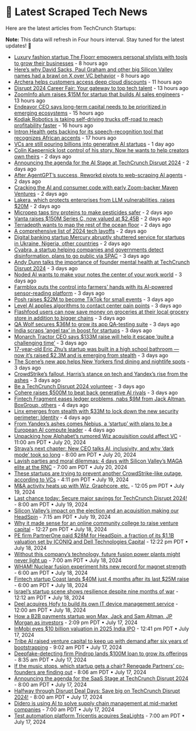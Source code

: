 
# 📰 Latest Scraped Tech News

Here are the latest articles from TechCrunch Startups:

**Note:** This data will refresh in Four hours interval. Stay tuned for the latest updates! 🔄
- [Luxury fashion startup The Floorr empowers personal stylists with tools to grow their businesses](https://techcrunch.com/2024/07/25/luxury-fashion-startup-the-floorr-app-personal-stylists/) - 8 hours ago
- [Here’s why David Sacks, Paul Graham and other big Silicon Valley names had a brawl on X over VC behavior](https://techcrunch.com/2024/07/25/david-sacks-paul-graham-silicon-valley-names-brawl-on-x-over-vc-behavior/) - 8 hours ago
- [Archera helps customers access deep cloud discounts](https://techcrunch.com/2024/07/25/archera-helps-customers-access-deep-cloud-discounts/) - 11 hours ago
- [Disrupt 2024 Career Fair: Your gateway to top tech talent](https://techcrunch.com/2024/07/25/disrupt-2024-career-fair-your-gateway-to-top-tech-talent/) - 13 hours ago
- [ZoomInfo alum raises $15M for startup that builds AI sales engineers](https://techcrunch.com/2024/07/25/zoominfo-alum-raises-15m-for-startup-that-builds-ai-sales-engineers/) - 13 hours ago
- [Endeavor CEO says long-term capital needs to be prioritized in emerging ecosystems](https://techcrunch.com/2024/07/25/endeavor-ceo-says-long-term-capital-needs-to-be-prioritized-in-emerging-ecosystems/) - 15 hours ago
- [Kodiak Robotics is taking self-driving trucks off-road to reach profitability faster](https://techcrunch.com/2024/07/25/kodiak-robotics-milestone-driverless/) - 16 hours ago
- [Intron Health gets backing for its speech-recognition tool that recognizes African accents](https://techcrunch.com/2024/07/25/intron-health-raises-1-6m-pre-seed/) - 17 hours ago
- [VCs are still pouring billions into generative AI startups](https://techcrunch.com/2024/07/24/vcs-are-still-pouring-billions-into-generative-ai-startups/) - 1 day ago
- [Colin Kaepernick lost control of his story. Now he wants to help creators own theirs](https://techcrunch.com/2024/07/24/colin-kaepernick-launches-ai-startup-help-creators-storytelling/) - 2 days ago
- [Announcing the agenda for the AI Stage at TechCrunch Disrupt 2024](https://techcrunch.com/2024/07/24/announcing-the-agenda-for-the-ai-stage-at-techcrunch-disrupt-2024/) - 2 days ago
- [After AgentGPT’s success, Reworkd pivots to web-scraping AI agents](https://techcrunch.com/2024/07/24/reworkd-paul-graham-nat-friedman-daniel-gross-scrape-ai-agents/) - 2 days ago
- [Cracking the AI and consumer code with early Zoom-backer Maven Ventures](https://techcrunch.com/podcast/cracking-the-ai-and-consumer-code-with-early-zoom-backer-maven-ventures/) - 2 days ago
- [Lakera, which protects enterprises from LLM vulnerabilities, raises $20M](https://techcrunch.com/2024/07/24/lakera-which-protects-enterprises-from-llm-vulnerabilities-raises-20m/) - 2 days ago
- [Micropep taps tiny proteins to make pesticides safer](https://techcrunch.com/2024/07/24/micropep-taps-tiny-proteins-to-make-pesticides-safer/) - 2 days ago
- [Vanta raises $150M Series C, now valued at $2.45B](https://techcrunch.com/2024/07/24/trust-management-platform-vanta-raises-150m-series-c-now-valued-at-2-45b/) - 2 days ago
- [Terradepth wants to map the rest of the ocean floor](https://techcrunch.com/podcast/terradepth-wants-to-map-the-rest-of-the-ocean-floor/) - 2 days ago
- [A comprehensive list of 2024 tech layoffs](https://techcrunch.com/2024/07/23/tech-layoffs-2024-list/) - 2 days ago
- [Digital banking startup Mercury abruptly shuttered service for startups in Ukraine, Nigeria, other countries](https://techcrunch.com/2024/07/23/mercury-bank-fintech-sanctions-ukraine-nigeria/) - 2 days ago
- [Cyabra, a startup helping companies and governments detect disinformation, plans to go public via SPAC](https://techcrunch.com/2024/07/23/cyabra-a-startup-helping-companies-and-governments-detect-disinformation-plans-to-go-public-via-spac/) - 3 days ago
- [Andy Dunn talks the importance of founder mental health at TechCrunch Disrupt 2024](https://techcrunch.com/2024/07/23/andy-dunn-talks-the-importance-of-founder-mental-health-at-techcrunch-disrupt-2024/) - 3 days ago
- [Noded AI wants to make your notes the center of your work world](https://techcrunch.com/2024/07/23/noded-ai-wants-to-make-your-notes-the-center-of-your-work-world/) - 3 days ago
- [Farmblox puts the control into farmers’ hands with its AI-powered sensor-reading platform](https://techcrunch.com/2024/07/23/farmblox-puts-the-control-into-farmers-hands-with-its-ai-powered-sensor-reading-platform/) - 3 days ago
- [Posh raises $22M to become TikTok for small events](https://techcrunch.com/2024/07/23/event-startup-posh-raises-22m-in-to-focus-on-personalisation-and-event-diversification/) - 3 days ago
- [Level AI applies algorithms to contact center pain points](https://techcrunch.com/2024/07/23/level-ai-applies-algorithms-to-contact-center-pain-points/) - 3 days ago
- [Flashfood users can now save money on groceries at their local grocery store in addition to bigger chains](https://techcrunch.com/2024/07/23/flashfood-grocery-app-expands-to-more-stores-independent-grocers/) - 3 days ago
- [QA Wolf secures $36M to grow its app QA-testing suite](https://techcrunch.com/2024/07/23/qa-wolf-secures-36m-to-grow-its-app-qa-testing-suite/) - 3 days ago
- [India scraps ‘angel tax’ in boost for startups](https://techcrunch.com/2024/07/23/india-scraps-angel-tax-in-boost-to-startups/) - 3 days ago
- [Monarch Tractor CEO says $133M raise will help it escape ‘quite a challenging time’](https://techcrunch.com/2024/07/22/monarch-tractor-ceo-says-133m-raise-will-help-it-escape-quite-a-challenging-time/) - 3 days ago
- [17-year-old Eric Zhu’s startup was built in a high school bathroom — now it’s raised $2.3M and is emerging from stealth](https://techcrunch.com/2024/07/22/17-year-old-eric-zhus-startup-was-built-in-a-high-school-bathroom-now-its-raised-2-3-million-and-is-emerging-from-stealth/) - 3 days ago
- [The Scene’s new app helps New Yorkers find dining and nightlife spots](https://techcrunch.com/2024/07/22/the-scene-app-matches-new-yorkers-with-restaurants-bars-clubs/) - 3 days ago
- [CrowdStrike’s fallout, Harris’s stance on tech and Yandex’s rise from the ashes](https://techcrunch.com/podcast/crowdstrikes-fallout-harriss-stance-on-tech-and-yandexs-rise-from-the-ashes/) - 3 days ago
- [Be a TechCrunch Disrupt 2024 volunteer](https://techcrunch.com/2024/07/22/be-a-techcrunch-disrupt-2024-volunteer/) - 3 days ago
- [Cohere raises $500M to beat back generative AI rivals](https://techcrunch.com/2024/07/22/cohere-raises-500m-to-beat-back-generative-ai-rivals/) - 3 days ago
- [Fintech Fragment eases ledger problems, nabs $9M from Jack Altman, BoxGroup, others](https://techcrunch.com/2024/07/22/digital-ledger-fragment-9m-banks-balance-sheets/) - 4 days ago
- [Linx emerges from stealth with $33M to lock down the new security perimeter: Identity](https://techcrunch.com/2024/07/22/linx-emerges-from-stealth-with-33m-to-lock-down-the-new-security-perimeter-identity/) - 4 days ago
- [From Yandex’s ashes comes Nebius, a ‘startup’ with plans to be a European AI compute leader](https://techcrunch.com/2024/07/21/from-yandexs-ashes-comes-nebius-a-startup-with-plans-to-be-a-european-ai-compute-leader/) - 4 days ago
- [Unpacking how Alphabet’s rumored Wiz acquisition could affect VC](https://techcrunch.com/2024/07/20/unpacking-how-alphabets-rumored-wiz-acquisition-could-affect-vc/) - 11:00 am PDT • July 20, 2024
- [Strava’s next chapter: New CEO talks AI, inclusivity, and why ‘dark mode’ took so long](https://techcrunch.com/2024/07/20/stravas-next-chapter-new-ceo-talks-ai-inclusivity-and-why-dark-mode-took-so-long/) - 8:00 am PDT • July 20, 2024
- [Lavish parties and moral dilemmas: 4 days with Silicon Valley’s MAGA elite at the RNC](https://techcrunch.com/2024/07/20/parties-dilemmas-4-days-with-silicon-valley-maga-tech-elite-rnc/) - 7:00 am PDT • July 20, 2024
- [These startups are trying to prevent another CrowdStrike-like outage, according to VCs](https://techcrunch.com/2024/07/19/these-startups-are-trying-to-prevent-another-crowdstrike-like-outage-according-to-vcs/) - 4:11 pm PDT • July 19, 2024
- [M&A activity heats up with Wiz, Graphcore, etc.](https://techcrunch.com/2024/07/19/ma-activity-heats-up-with-wiz-graphcore-etc/) - 12:05 pm PDT • July 19, 2024
- [Last chance today: Secure major savings for TechCrunch Disrupt 2024!](https://techcrunch.com/2024/07/19/last-chance-today-secure-major-savings-for-techcrunch-disrupt/) - 8:00 am PDT • July 19, 2024
- [Silicon Valley’s impact on the election and an acquisition making our HeadSpin](https://techcrunch.com/podcast/silicon-valleys-impact-on-the-election-and-an-acquisition-making-our-headspin/) - 7:15 am PDT • July 19, 2024
- [Why it made sense for an online community college to raise venture capital](https://techcrunch.com/2024/07/18/why-it-made-sense-for-an-online-community-college-to-raise-venture-capital/) - 12:27 pm PDT • July 18, 2024
- [PE firm PartnerOne paid $28M for HeadSpin, a fraction of its $1.1B valuation set by ICONIQ and Dell Technologies Capital](https://techcrunch.com/2024/07/18/pe-firm-partnerone-paid-28m-for-headspin-a-fraction-of-its-1-1b-valuation-set-by-iconiq-and-dell-technologies-capital/) - 12:22 pm PDT • July 18, 2024
- [Without this company’s technology, future fusion power plants might never light up](https://techcrunch.com/2024/07/18/without-this-companys-technology-future-fusion-power-plants-might-never-light-up/) - 7:00 am PDT • July 18, 2024
- [WHAM! Nuclear fusion experiment hits new record for magnet strength](https://techcrunch.com/2024/07/18/wham-nuclear-fusion-experiment-hits-new-record-for-magnet-strength/) - 6:00 am PDT • July 18, 2024
- [Fintech startup Coast lands $40M just 4 months after its last $25M raise](https://techcrunch.com/2024/07/18/fintech-startup-coast-lands-40m-just-4-months-after-its-last-25m-raise/) - 6:00 am PDT • July 18, 2024
- [Israel’s startup scene shows resilience despite nine months of war](https://techcrunch.com/2024/07/18/israels-startup-scene-shows-reslience-despite-nine-months-of-war/) - 12:12 am PDT • July 18, 2024
- [Deel acquires Hofy to build its own IT device management service](https://techcrunch.com/2024/07/18/deel-acquires-hofy-to-build-its-own-it-device-management-service/) - 12:00 am PDT • July 18, 2024
- [How a B2B payments startup won Max, Jack and Sam Altman, JP Morgan as investors](https://techcrunch.com/2024/07/17/sam-altman-jp-morgan-slope-65m/) - 2:09 pm PDT • July 17, 2024
- [InMobi eyes $10 billion valuation in 2025 India IPO](https://techcrunch.com/2024/07/17/inmobi-eyes-10-billion-valuation-in-2025-india-ipo/) - 12:41 pm PDT • July 17, 2024
- [Tribe AI raised venture capital to keep up with demand after six years of bootstrapping](https://techcrunch.com/2024/07/17/tribe-ai-raised-venture-capital-to-keep-up-with-demand-after-six-years-of-bootstrapping/) - 9:02 am PDT • July 17, 2024
- [Deepfake-detecting firm Pindrop lands $100M loan to grow its offerings](https://techcrunch.com/2024/07/17/deepfake-detecting-firm-pindrop-lands-100m-loan-to-grow-its-offerings/) - 8:35 am PDT • July 17, 2024
- [If the music stops, which startup gets a chair? Renegade Partners’ co-founders are finding out](https://techcrunch.com/podcast/if-the-music-stops-what-startup-gets-a-chair-renegade-partners-co-founders-are-finding-out/) - 8:06 am PDT • July 17, 2024
- [Announcing the agenda for the SaaS Stage at TechCrunch Disrupt 2024](https://techcrunch.com/2024/07/17/announcing-the-agenda-for-the-saas-stage-at-techcrunch-disrupt-2024/) - 8:00 am PDT • July 17, 2024
- [Halfway through Disrupt Deal Days: Save big on TechCrunch Disrupt 2024!](https://techcrunch.com/2024/07/17/halfway-through-disrupt-deal-days-save-big-on-techcrunch-disrupt-2024/) - 8:00 am PDT • July 17, 2024
- [Didero is using AI to solve supply chain management at mid-market companies](https://techcrunch.com/2024/07/17/didero-is-using-ai-to-solve-supply-chain-management-at-mid-market-companies/) - 7:00 am PDT • July 17, 2024
- [Test automation platform Tricentis acquires SeaLights](https://techcrunch.com/2024/07/17/test-automation-platform-tricentis-acquires-sealights/) - 7:00 am PDT • July 17, 2024